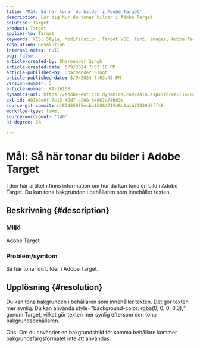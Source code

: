 ```yaml
---
title: 'Mål: Så här tonar du bilder i Adobe Target'
description: Lär dig hur du tonar bilder i Adobe Target.
solution: Target
product: Target
applies-to: Target
keywords: KCS, Style, Modification, Target VEC, tint, images, Adobe Target
resolution: Resolution
internal-notes: null
bug: false
article-created-by: Dharmender Singh
article-created-date: 5/9/2024 7:03:10 PM
article-published-by: Dharmender Singh
article-published-date: 5/9/2024 7:03:43 PM
version-number: 5
article-number: KA-16168
dynamics-url: https://adobe-ent.crm.dynamics.com/main.aspx?forceUCI=1&pagetype=entityrecord&etn=knowledgearticle&id=c0b589c3-360e-ef11-9f8a-6045bd006b25
exl-id: 487b8e0f-7e15-40d7-a208-54d67a74b69a
source-git-commit: c1873656f5ecba1b88471546b1a1b73839d6ff48
workflow-type: tm+mt
source-wordcount: '140'
ht-degree: 2%

---
```


# Mål: Så här tonar du bilder i Adobe Target


I den här artikeln finns information om hur du kan tona en bild i Adobe Target. Du kan tona bakgrunden i behållaren som innehåller texten.

## Beskrivning {#description}


### <b>Miljö</b>

Adobe Target

### <b>Problem/symtom</b>

Så här tonar du bilder i Adobe Target.


## Upplösning {#resolution}


Du kan tona bakgrunden i behållaren som innehåller texten. Det gör texten mer synlig.
Du kan använda style=&quot;background-color: rgba(0, 0, 0, 0.3);&quot; genom Target, vilket gör texten mer synlig eftersom den tonar bakgrundsbehållaren.

Obs! Om du använder en bakgrundsbild för samma behållare kommer bakgrundsfärgsformatet inte att användas.
